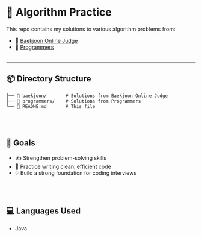 # 🧠 Algorithm Practice

This repo contains my solutions to various algorithm problems from:

- 📘 [Baekjoon Online Judge](https://www.acmicpc.net/)
- 📗 [Programmers](https://programmers.co.kr/)
<br><br>
---

## 📦 Directory Structure
    ├── 📁 baekjoon/       # Solutions from Baekjoon Online Judge
    ├── 📁 programmers/    # Solutions from Programmers
    └── 📄 README.md       # This file

<br><br>
## 📌 Goals

- ✍️ Strengthen problem-solving skills
- 🧪 Practice writing clean, efficient code
- 💡 Build a strong foundation for coding interviews

<br><br>

## 💻 Languages Used
- Java  
